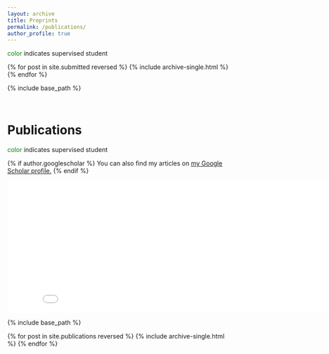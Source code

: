 ```yaml
---
layout: archive
title: Preprints
permalink: /publications/
author_profile: true
---
```


<p><span style="color: green;">color</span> indicates supervised student</p>

{% for post in site.submitted reversed %}
  {% include archive-single.html %}
{% endfor %}

{% include base_path %}

<br>

Publications
======

<p><span style="color: green;">color</span> indicates supervised student</p>

{% if author.googlescholar %}
  You can also find my articles on <u><a href="{{author.googlescholar}}">my Google Scholar profile</a>.</u>
{% endif %}

<iframe src="/barchart/publication-summary.html" height="300" width="850" style="border:none;"></iframe>

{% include base_path %}

{% for post in site.publications reversed %}
  {% include archive-single.html %}
{% endfor %}
